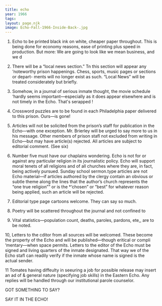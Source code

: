 ```yaml
---
title: echo
year: 1966
tags:
layout: page.njk
image: Echo-Fall-1966-Inside-Back-.jpg
---
```

1. Echo to be printed black ink on white, cheaper paper throughout. This
is being done for economy reasons, ease of printing plus speed in production.
But more: We are going to look like we mean business, and we d

2. There will be a “local news section.” Tn this section will appear any
‘noteworthy prison happenings. Chess, sports, music pages or sections or depart-
ments will no longer exist as such. “Local News” will be treated considerately
but briefly.

3. Somehow, in a journal of serious inmate thought, the movie schedule
‘hardly seems important—especially as it does appear elsewhere and is not timely
in the Echo. That's serapped !

4. Crossword puzzles are to be found in each Philadelphia paper delivered
to this prison. Ours—is gone!

5. Articles will not be solicited from the prison’s staff for publication in
the Echo—with one exception. Mr. Brierley will be urged to say more to us
in his message. Other members of prison stafl not excluded from writing in
Echo—but may have article(s) rejected. All articles are subject to editorial
comment. (See six)

6. Number five must have our chaplains wondering. Echo is not for or
against any particular religion in its journalistic policy. Echo will support
moral tenets of all religions and of all churches where they are, in fact, being
actively pursued. Sunday school sermon.type articles are not Echo material—if
articles authored by the clergy contain an obvious or subtle theme along the
lines that the author’s church represents the “one true religion”” or is the
*‘chosen” or “best” for whatever reason being applied, such an article will
be rejected.

7. Editorial type page cartoons welcome. They can say so much.

8. Poetry will be scattered throughout the journal and not confined to

9. Vital statistics—population count, deaths, paroles, pardons, ete,, are
to be noted.

10, Letters to the cditor from all sources will be welcomed. These become
the property of the Echo and will be published—though eritical or compli
‘mentary—when space permits. Letters to the editor of the Echo must be signed
and living quarters of the inmate designated. That way we of the Echo stafl
can readily verify if the inmate whose name is signed is the actual sender.

11 Tomates having diffeulty in seeuring a job for possible release may
insert an ad of & general nature (specifying job skills) in the Eastern Echo.
Any replies will be handled through our institutional parole counselor.

GOT SOMETHING TO SAY?

SAY IT IN THE ECHO!
